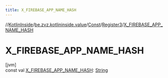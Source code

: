 ```yaml
---
title: X_FIREBASE_APP_NAME_HASH
---
```

//[KotlinInside](../../../../index.html)/[be.zvz.kotlininside.value](../../index.html)/[Const](../index.html)/[Register3](index.html)/[X_FIREBASE_APP_NAME_HASH](-x_-f-i-r-e-b-a-s-e_-a-p-p_-n-a-m-e_-h-a-s-h.html)



# X_FIREBASE_APP_NAME_HASH



[jvm]\
const val [X_FIREBASE_APP_NAME_HASH](-x_-f-i-r-e-b-a-s-e_-a-p-p_-n-a-m-e_-h-a-s-h.html): [String](https://kotlinlang.org/api/latest/jvm/stdlib/kotlin/-string/index.html)




